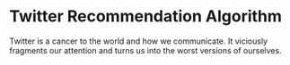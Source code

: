 # Twitter Recommendation Algorithm

Twitter is a cancer to the world and how we communicate. It viciously fragments our attention and turns us into the worst versions of ourselves.
